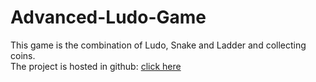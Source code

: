 # Advanced-Ludo-Game
This game is the combination of Ludo, Snake and Ladder and collecting coins.<br>
The project is hosted in github: <a href="https://ishwargautam.github.io/Advanced-Ludo-Game/">click here</a>
